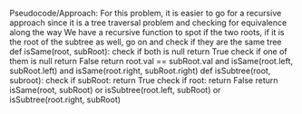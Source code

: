 Pseudocode/Approach:
For this problem, it is easier to go for a recursive approach since it is a tree traversal problem and checking for equivalence along the way
We have a recursive function to spot if the two roots, if it is the root of the subtree as well, go on and check if they are the same tree
def isSame(root, subRoot):
check if both is null
return True
check if one of them is null
return False
return root.val == subRoot.val and isSame(root.left, subRoot.left) and isSame(root.right, subRoot.right)
def isSubtree(root, subroot):
check if subRoot:
return True
check if root:
return False
return isSame(root, subRoot) or isSubtree(root.left, subRoot)  or isSubtree(root.right, subRoot)